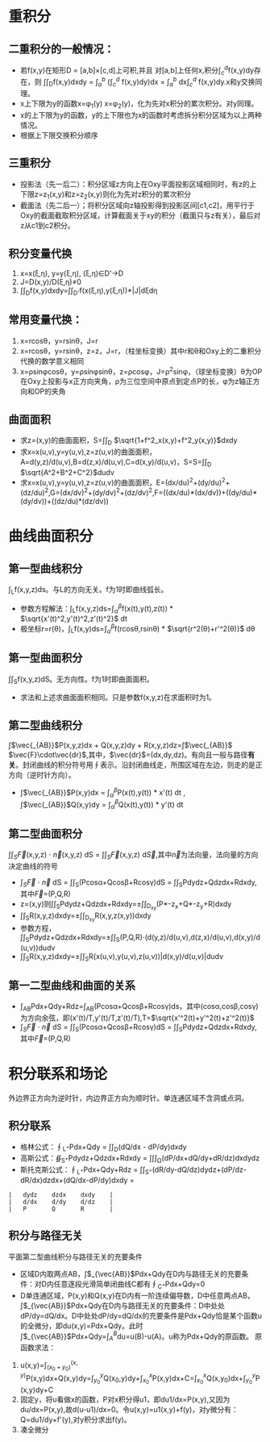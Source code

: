 # 重积分
## 二重积分的一般情况：
- 若f(x,y)在矩形D = [a,b]×[c,d]上可积,并且 对[a,b]上任何x,积分$∫︀^d_c$f(x,y)dy存在，则 ∫︀∫︀<sub>D</sub>f(x,y)dxdy = $∫︀^b_a$ (︃$∫︀^d_c$ f(x,y)dy)︃dx = $∫︀^b_a$ dx$∫︀^d_c$ f(x,y)dy.x和y交换同理。
- x上下限为y的函数x=φ<sub>1</sub>(y) x=φ<sub>2</sub>(y)，化为先对x积分的累次积分。对y同理。
- x的上下限为y的函数，y的上下限也为x的函数时考虑拆分积分区域为以上两种情况。
- 根据上下限交换积分顺序
## 三重积分
- 投影法（先一后二）：积分区域z方向上在Oxy平面投影区域相同时，有z的上下限z=z<sub>1</sub>(x,y)和z=z<sub>2</sub>(x,y)则化为先对z积分的累次积分
- 截面法（先二后一）；将积分区域向z轴投影得到投影区间[c1,c2]，用平行于Oxy的截面截取积分区域，计算截面关于xy的积分（截面只与z有关），最后对z从c1到c2积分。
## 积分变量代换
1. x=x(ξ,η), y=y(ξ,η), (ξ,η)∈D'->D
2. J=D(x,y)/D(ξ,η)≠0
3. ∫︀∫︀<sub>D</sub>f(x,y)dxdy=∫︀∫︀<sub>D'</sub>f(x(ξ,η),y(ξ,η))*|J|dξdη

## 常用变量代换：
1. x=rcosθ，y=rsinθ，J=r
2. x=rcosθ，y=rsinθ，z=z，J=r，（柱坐标变换）其中r和θ和Oxy上的二重积分代换的数学意义相同
3. x=ρsinφcosθ，y=ρsinφsinθ，z=ρcosφ，J=ρ<sup>2</sup>sinφ，（球坐标变换）θ为OP在Oxy上投影与x正方向夹角，ρ为三位空间中原点到定点P的长，φ为z轴正方向和OP的夹角
## 曲面面积
- 求z=(x,y)的曲面面积，S=∫︀∫︀<sub>D</sub> $\sqrt{1+f^2_x(x,y)+f^2_y(x,y)}$dxdy
- 求x=x(u,v),y=y(u,v),z=z(u,v)的曲面面积，A=d(y,z)/d(u,v),B=d(z,x)/d(u,v),C=d(x,y)/d(u,v)，S=S=∫︀∫︀<sub>D</sub> $\sqrt{A^2+B^2+C^2}$dudv
- 求x=x(u,v),y=y(u,v),z=z(u,v)的曲面面积，E=(dx/du)<sup>2</sup>+(dy/du)<sup>2</sup>+(dz/du)<sup>2</sup>,G=(dx/dv)<sup>2</sup>+(dy/dv)<sup>2</sup>+(dz/dv)<sup>2</sup>,F=((dx/du)\*(dx/dv))+((dy/du)\*(dy/dv))+((dz/du)\*(dz/dv))

# 曲线曲面积分
## 第一型曲线积分
∫︀<sub>L</sub>f(x,y,z)ds。与L的方向无关。f为1时即曲线弧长。
- 参数方程解法：∫︀<sub>L</sub>f(x,y,z)ds=$∫︀^β_α$f(x(t),y(t),z(t)) \* $\sqrt{x'(t)^2,y'(t)^2,z'(t)^2}$ dt
- 极坐标r=r(θ)，∫︀<sub>L</sub>f(x,y)ds=$∫︀^β_α$f(rcosθ,rsinθ) \* $\sqrt{r^2(θ)+r'^2(θ)}$ dθ
## 第一型曲面积分
∫︀∫︀<sub>S</sub>f(x,y,z)dS。无方向性。f为1时即曲面面积。
- 求法和上述求曲面面积相同。只是参数f(x,y,z)在求面积时为1。
## 第二型曲线积分
∫︀$\vec{_{AB}}$P(x,y,z)dx + Q(x,y,z)dy + R(x,y,z)dz=∫︀$\vec{_{AB}}$ $\vec{F}\cdot\vec{dr}$,其中，$\vec{dr}$=(dx,dy,dz)。有向且一般与路径**有关**。封闭曲线的积分符号用∮︀表示。沿封闭曲线走，所围区域在左边，则走的是正方向（逆时针方向）。
- ∫︀$\vec{_{AB}}$P(x,y)dx = ∫︀$_α^β$P(x(t),y(t)) * x'(t) dt , ∫︀$\vec{_{AB}}$Q(x,y)dy = ∫︀$_α^β$Q(x(t),y(t)) * y'(t) dt
## 第二型曲面积分
∫︀∫︀$_S\vec{F}$(x,y,z) $\cdot$ $\vec{n}$(x,y,z) dS = ∫︀∫︀$_S\vec{F}$(x,y,z)  d$\vec{S}$,其中$\vec{n}$为法向量，法向量的方向决定曲线的符号
- ∫︀$_S\vec{F}$ $\cdot$ $\vec{n}$ dS = ∫︀∫︀<sub>S</sub>(Pcosα+Qcosβ+Rcosγ)dS = ∫︀∫︀<sub>S</sub>Pdydz+Qdzdx+Rdxdy,其中$\vec{F}$=(P,Q,R)
- z=(x,y)则∫︀∫︀<sub>S</sub>Pdydz+Qdzdx+Rdxdy=±∫︀∫︀<sub>D<sub>xy</sub></sub>(P*-z<sub>x</sub>+Q*-z<sub>y</sub>+R)dxdy
- ∫︀∫︀<sub>S</sub>R(x,y,z)dxdy=±∫︀∫︀<sub>D<sub>xy</sub></sub>R(x,y,z(x,y))dxdy
- 参数方程，∫︀∫︀<sub>S</sub>Pdydz+Qdzdx+Rdxdy=±∫︀∫︀<sub>S</sub>(P,Q,R)$\cdot$(d(y,z)/d(u,v),d(z,x)/d(u,v),d(x,y)/d(u,v))dudv
- ∫︀∫︀<sub>S</sub>R(x,y,z)dxdy=±∫︀∫︀<sub>S</sub>R(x(u,v),y(u,v),z(u,v))|d(x,y)/d(u,v)|dudv
## 第一二型曲线和曲面的关系
- ∫︀<sub>AB</sub>Pdx+Qdy+Rdz=∫︀<sub>AB</sub>(Pcosα+Qcosβ+Rcosγ)ds，其中(cosα,cosβ,cosγ)为方向余弦，即(x'(t)/T,y'(t)/T,z'(t)/T),T=$\sqrt{x'^2(t)+y'^2(t)+z'^2(t)}$
- ∫︀$_S\vec{F}$ $\cdot$ $\vec{n}$ dS = ∫︀∫︀<sub>S</sub>(Pcosα+Qcosβ+Rcosγ)dS = ∫︀∫︀<sub>S</sub>Pdydz+Qdzdx+Rdxdy,其中$\vec{F}$=(P,Q,R)

# 积分联系和场论
外边界正方向为逆时针，内边界正方向为顺时针。单连通区域不含洞或点洞。
## 积分联系
- 格林公式：∮︀<sub>L<sup>+</sup></sub>Pdx+Qdy = ∫︀∫︀<sub>D</sub>(dQ/dx - dP/dy)dxdy
- 高斯公式：∯<sub>S<sup>+</sup></sub>Pdydz+Qdzdx+Rdxdy = ∫︀∫︀∫︀<sub>Ω</sub>(dP/dx+dQ/dy+dR/dz)dxdydz
- 斯托克斯公式：∮︀<sub>L<sup>+</sup></sub>Pdx+Qdy+Rdz = ∫︀∫︀<sub>S<sup>+</sup></sub>(dR/dy-dQ/dz)dydz+(dP/dz-dR/dx)dzdx+(dQ/dx-dP/dy)dxdy = 
```
|   dydz    dzdx    dxdy    |
|   d/dx    d/dy    d/dz    |
|   P       Q       R       |
```
## 积分与路径无关
平面第二型曲线积分与路径无关的充要条件
- 区域D内取两点AB，∫︀$_{\vec{AB}}$Pdx+Qdy在D内与路径无关的充要条件：对D内任意逐段光滑简单闭曲线C都有∮︀<sub>C<sup>+</sup></sub>Pdx+Qdy=0
- D单连通区域，P(x,y)和Q(x,y)在D内有一阶连续偏导数，D中任意两点AB，∫︀$_{\vec{AB}}$Pdx+Qdy在D内与路径无关的充要条件：D中处处dP/dy=dQ/dx。D中处处dP/dy=dQ/dx的充要条件是Pdx+Qdy恰是某个函数u的全微分，即du(x,y)=Pdx+Qdy。此时∫︀$_{\vec{AB}}$Pdx+Qdy=∫︀$_A^B$du=u(B)-u(A)。u称为Pdx+Qdy的原函数。
原函数求法：
1. u(x,y)=∫︀$_{(x_0+y_0)}^{(x,y)}$P(x,y)dx+Q(x,y)dy=∫︀$_{y_0}^y$Q(x$_0$,y)dy+∫︀$_{x_0}^x$P(x,y)dx+C=∫︀$_{x_0}^x$Q(x,y$_0$)dx+∫︀$_{y_0}^y$P(x,y)dy+C
2. 固定y，将u看做x的函数，P对x积分得u1，即du1/dx=P(x,y),又因为du/dx=P(x,y),故d(u-u1)/dx=0。令u(x,y)=u1(x,y)+f(y)，对y微分有：Q=du1/dy+f'(y),对y积分求出f(y)。
3. 凑全微分
